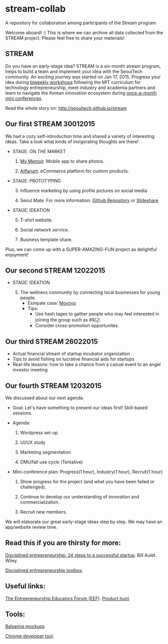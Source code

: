 # stream-collab
A repository for collaboration among participants of the Stream program


Welcome aboard! :)
This is where we can archive all data collected from the STREAM project. Please feel free to share your materials!


STREAM
------------------
Do you have an early-stage idea? STREAM is a six-month stream program, helps to build a team and implement your idea with the SeoulTech community.
An exciting journey was started on Jan 17, 2015. Progress your idea during <a href="http://seoultech.github.io/stream/workshops.html">biweekly workshops</a> following the MIT curriculum for technology entrepreneurship, meet industry and academia partners and learn to navigate the Korean innovation ecosystem during <a href="http://seoultech.github.io/stream/lectures.html">once-a-month mini conferences</a>.

Read the whole story on: http://seoultech.github.io/stream


Our first STREAM 30012015
------------------
We had a cozy self-introduction time and shared a variety of interesting ideas. Take a look what kinds of invigorating thoughts are there!


- STAGE: ON THE MARKET

   1) <a href="https://www.yourmemoir.com">My Memoir</a>. Mobile app to share photos.

   2) <a href="www.allfanart.com">Allfanart</a>. eCommerce platform for custom products.


- STAGE: PROTOTYPING
 
   3) Influence marketing by using profile pictures on social media

   4) Seoul Mate. For more information: <a href="https://github.com/SeoulMate/stream">Github Repository</a> or <a href="http://www.slideshare.net/HassanAbid1/seoul-mate-at-stream">Slideshare</a> 


- STAGE: IDEATION

   5) T-shirt website.

   6) Social network service.

   7) Business template share.

Plus, we can come up with a SUPER-AMAZING-FUN project as delightful enjoyment!


Our second STREAM 12022015
------------------

- STAGE: IDEATION

   5) The wellness community by connecting local businesses for young people.
      * Exmpale case: <a href="www.mo-yoyo.com">Moyoyo</a>
      * Tips: 
        - Use hash tages to gather people who may feel interested in joining the group such as #퇴근.
        - Consider cross-promotion opportunites.


Our third STREAM 26022015
------------------

- Actual financial stream of startup incubator organization
- Tips to avoid fishing on lucrative financial aids for startups
- Real-life lessons: how to take a chance from a casual event to an angel investor meeting


Our fourth STREAM 12032015
------------------

We discussed about our next agenda.

- Goal: Let's have something to present our ideas first! Skill-based sessions.

- Agenda:

   1) Wordpress set-up

   2) UI/UX study

   3) Marketing segmentation
   
   4) DMU/fall use cycle (Tentative)

- Mini-conference plan: Progress(1 hour), Industry(1 hour), Recruit(1 hour)

   1) Show progress for the project (and what you have been failed or challenged).
   
   2) Continue to develop our understanding of innovation and commercialization.

   3) Recruit new members.
   
   
We will elaborate our great early-stage ideas step by step.
We may have an app/website review time.


Read this if you are thirsty for more:
------------------
<a href="http://disciplinedentrepreneurship.com">Disciplined entrepreneurship: 24 steps to a successful startup</a>. Bill Aulet. Wiley.

<a href="http://detoolbox.com">Disciplined entrepreneurship toolbox</a>.

Useful links:
------------------
<a href="eef.io">The Entrepreneurship Educators Forum (EEF)</a>.
<a href="http://www.producthunt.com">Product hunt</a>.

Tools:
------------------
<a href="http://balsamiq.com/products/mockups/">Balsamiq mockups</a>.

<a href="https://developer.chrome.com/devtools">Chrome developer tool</a>.
